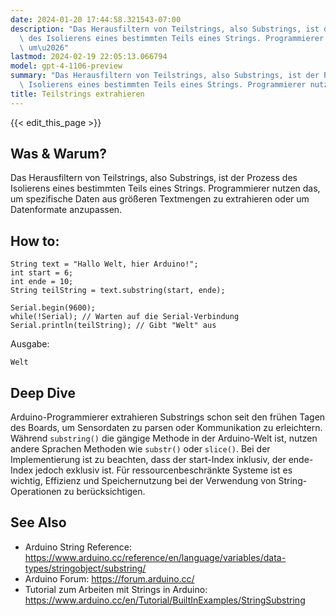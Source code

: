 ```yaml
---
date: 2024-01-20 17:44:58.321543-07:00
description: "Das Herausfiltern von Teilstrings, also Substrings, ist der Prozess\
  \ des Isolierens eines bestimmten Teils eines Strings. Programmierer nutzen das,\
  \ um\u2026"
lastmod: 2024-02-19 22:05:13.066794
model: gpt-4-1106-preview
summary: "Das Herausfiltern von Teilstrings, also Substrings, ist der Prozess des\
  \ Isolierens eines bestimmten Teils eines Strings. Programmierer nutzen das, um\u2026"
title: Teilstrings extrahieren
---
```


{{< edit_this_page >}}

## Was & Warum?
Das Herausfiltern von Teilstrings, also Substrings, ist der Prozess des Isolierens eines bestimmten Teils eines Strings. Programmierer nutzen das, um spezifische Daten aus größeren Textmengen zu extrahieren oder um Datenformate anzupassen.

## How to:
```Arduino
String text = "Hallo Welt, hier Arduino!";
int start = 6;
int ende = 10;
String teilString = text.substring(start, ende);

Serial.begin(9600);
while(!Serial); // Warten auf die Serial-Verbindung
Serial.println(teilString); // Gibt "Welt" aus
```
Ausgabe:
```
Welt
```

## Deep Dive
Arduino-Programmierer extrahieren Substrings schon seit den frühen Tagen des Boards, um Sensordaten zu parsen oder Kommunikation zu erleichtern. Während `substring()` die gängige Methode in der Arduino-Welt ist, nutzen andere Sprachen Methoden wie `substr()` oder `slice()`. Bei der Implementierung ist zu beachten, dass der start-Index inklusiv, der ende-Index jedoch exklusiv ist. Für ressourcenbeschränkte Systeme ist es wichtig, Effizienz und Speichernutzung bei der Verwendung von String-Operationen zu berücksichtigen.

## See Also
- Arduino String Reference: https://www.arduino.cc/reference/en/language/variables/data-types/stringobject/substring/
- Arduino Forum: https://forum.arduino.cc/
- Tutorial zum Arbeiten mit Strings in Arduino: https://www.arduino.cc/en/Tutorial/BuiltInExamples/StringSubstring
